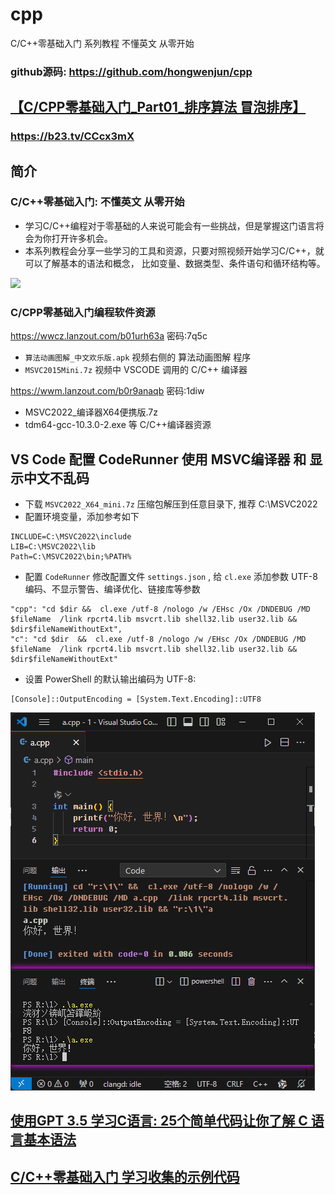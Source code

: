 # cpp
C/C++零基础入门 系列教程 不懂英文 从零开始

### github源码:  https://github.com/hongwenjun/cpp
## [【C/CPP零基础入门_Part01_排序算法 冒泡排序】](https://b23.tv/CCcx3mX)
### https://b23.tv/CCcx3mX

## 简介
### C/C++零基础入门: 不懂英文 从零开始
- 学习C/C++编程对于零基础的人来说可能会有一些挑战，但是掌握这门语言将会为你打开许多机会。
- 本系列教程会分享一些学习的工具和资源，只要对照视频开始学习C/C++，就可以了解基本的语法和概念，
比如变量、数据类型、条件语句和循环结构等。

[![](https://lyvba.com/wp-content/uploads/2023/09/C_CPP零基础入门.jpg)](https://www.bilibili.com/video/BV1D8411y7ya)

### C/CPP零基础入门编程软件资源
https://wwcz.lanzout.com/b01urh63a   密码:7q5c

- `算法动画图解_中文欢乐版.apk`  视频右侧的 算法动画图解 程序
- `MSVC2015Mini.7z`    视频中 VSCODE 调用的 C/C++ 编译器

https://wwm.lanzout.com/b0r9anaqb  密码:1diw
- MSVC2022_编译器X64便携版.7z
- tdm64-gcc-10.3.0-2.exe 等 C/C++编译器资源

## VS Code 配置 CodeRunner 使用 MSVC编译器 和 显示中文不乱码
- 下载 `MSVC2022_X64_mini.7z` 压缩包解压到任意目录下, 推荐 C:\MSVC2022
- 配置环境变量，添加参考如下
```
INCLUDE=C:\MSVC2022\include
LIB=C:\MSVC2022\lib
Path=C:\MSVC2022\bin;%PATH%
```

- 配置 `CodeRunner`  修改配置文件 `settings.json` , 给 `cl.exe` 添加参数 UTF-8 编码、不显示警告、编译优化、链接库等参数
```
"cpp": "cd $dir &&  cl.exe /utf-8 /nologo /w /EHsc /Ox /DNDEBUG /MD $fileName  /link rpcrt4.lib msvcrt.lib shell32.lib user32.lib && $dir$fileNameWithoutExt",
"c": "cd $dir  &&  cl.exe /utf-8 /nologo /w /EHsc /Ox /DNDEBUG /MD $fileName  /link rpcrt4.lib msvcrt.lib shell32.lib user32.lib && $dir$fileNameWithoutExt"
```

- 设置 PowerShell 的默认输出编码为 UTF-8:

```
[Console]::OutputEncoding = [System.Text.Encoding]::UTF8
```

![](./img/vscode-runner.png)


## [使用GPT 3.5 学习C语言: 25个简单代码让你了解 C 语言基本语法](./base/)

## [C/C++零基础入门 学习收集的示例代码](./examples/)